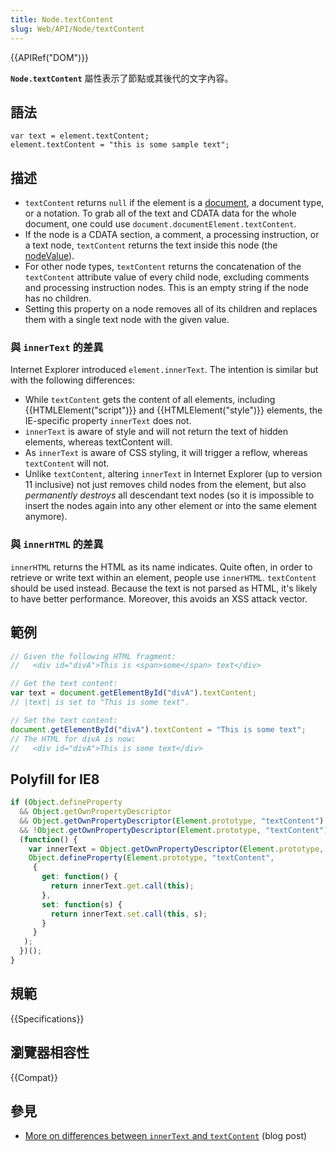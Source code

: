 ```yaml
---
title: Node.textContent
slug: Web/API/Node/textContent
---
```

{{APIRef("DOM")}}

**`Node.textContent`** 屬性表示了節點或其後代的文字內容。

## 語法

```plain
var text = element.textContent;
element.textContent = "this is some sample text";
```

## 描述

- `textContent` returns `null` if the element is a [document](/zh-TW/docs/DOM/document), a document type, or a notation. To grab all of the text and CDATA data for the whole document, one could use `document.documentElement.textContent`.
- If the node is a CDATA section, a comment, a processing instruction, or a text node, `textContent` returns the text inside this node (the [nodeValue](/zh-TW/docs/DOM/Node.nodeValue)).
- For other node types, `textContent` returns the concatenation of the `textContent` attribute value of every child node, excluding comments and processing instruction nodes. This is an empty string if the node has no children.
- Setting this property on a node removes all of its children and replaces them with a single text node with the given value.

### 與 `innerText` 的差異

Internet Explorer introduced `element.innerText`. The intention is similar but with the following differences:

- While `textContent` gets the content of all elements, including {{HTMLElement("script")}} and {{HTMLElement("style")}} elements, the IE-specific property `innerText` does not.
- `innerText` is aware of style and will not return the text of hidden elements, whereas textContent will.
- As `innerText` is aware of CSS styling, it will trigger a reflow, whereas `textContent` will not.
- Unlike `textContent`, altering `innerText` in Internet Explorer (up to version 11 inclusive) not just removes child nodes from the element, but also _permanently destroys_ all descendant text nodes (so it is impossible to insert the nodes again into any other element or into the same element anymore).

### 與 `innerHTML` 的差異

`innerHTML` returns the HTML as its name indicates. Quite often, in order to retrieve or write text within an element, people use `innerHTML`. `textContent` should be used instead. Because the text is not parsed as HTML, it's likely to have better performance. Moreover, this avoids an XSS attack vector.

## 範例

```js
// Given the following HTML fragment:
//   <div id="divA">This is <span>some</span> text</div>

// Get the text content:
var text = document.getElementById("divA").textContent;
// |text| is set to "This is some text".

// Set the text content:
document.getElementById("divA").textContent = "This is some text";
// The HTML for divA is now:
//   <div id="divA">This is some text</div>
```

## Polyfill for IE8

```js
if (Object.defineProperty
  && Object.getOwnPropertyDescriptor
  && Object.getOwnPropertyDescriptor(Element.prototype, "textContent")
  && !Object.getOwnPropertyDescriptor(Element.prototype, "textContent").get) {
  (function() {
    var innerText = Object.getOwnPropertyDescriptor(Element.prototype, "innerText");
    Object.defineProperty(Element.prototype, "textContent",
     {
       get: function() {
         return innerText.get.call(this);
       },
       set: function(s) {
         return innerText.set.call(this, s);
       }
     }
   );
  })();
}
```

## 規範

{{Specifications}}

## 瀏覽器相容性

{{Compat}}

## 參見

- [More on differences between `innerText` and `textContent`](http://perfectionkills.com/the-poor-misunderstood-innerText/) (blog post)
